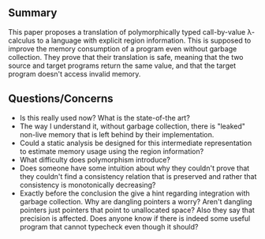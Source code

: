 ## Summary

This paper proposes a translation of polymorphically typed
call-by-value λ-calculus to a language with explicit region
information. This is supposed to improve the memory consumption of a
program even without garbage collection. They prove that their
translation is safe, meaning that the two source and target programs
return the same value, and that the target program doesn't access
invalid memory.



## Questions/Concerns

- Is this really used now? What is the state-of-the art?
- The way I understand it, without garbage collection, there is
  "leaked" non-live memory that is left behind by their
  implementation.
- Could a static analysis be designed for this intermediate
  representation to estimate memory usage using the region
  information?
- What difficulty does polymorphism introduce?
- Does someone have some intuition about why they couldn't prove that
  they couldn't find a consistency relation that is preserved and
  rather that consistency is monotonically decreasing?
- Exactly before the conclusion the give a hint regarding integration
  with garbage collection. Why are dangling pointers a worry? Aren't
  dangling pointers just pointers that point to unallocated space?
  Also they say that precision is affected. Does anyone know if there
  is indeed some useful program that cannot typecheck even though it
  should?
